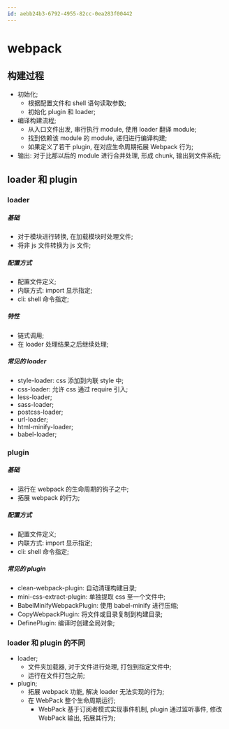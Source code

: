 ```yaml
---
id: aebb24b3-6792-4955-82cc-0ea283f00442
---
```

# webpack

## 构建过程

- 初始化;
  - 根据配置文件和 shell 语句读取参数;
  - 初始化 plugin 和 loader;
- 编译构建流程;
  - 从入口文件出发, 串行执行 module, 使用 loader 翻译 module;
  - 找到依赖该 module 的 module, 递归进行编译构建;
  - 如果定义了若干 plugin, 在对应生命周期拓展 Webpack 行为;
- 输出: 对于比那以后的 module 进行合并处理, 形成 chunk, 输出到文件系统;

## loader 和 plugin

### loader

##### 基础

- 对于模块进行转换, 在加载模块时处理文件;
- 将非 js 文件转换为 js 文件;

##### 配置方式

- 配置文件定义;
- 内联方式: import 显示指定;
- cli: shell 命令指定;

##### 特性

- 链式调用;
- 在 loader 处理结果之后继续处理;

##### 常见的 loader

- style-loader: css 添加到内联 style 中;
- css-loader: 允许 css 通过 require 引入;
- less-loader;
- sass-loader;
- postcss-loader;
- url-loader;
- html-minify-loader;
- babel-loader;

### plugin

##### 基础

- 运行在 webpack 的生命周期的钩子之中;
- 拓展 webpack 的行为;

##### 配置方式

- 配置文件定义;
- 内联方式: import 显示指定;
- cli: shell 命令指定;

##### 常见的 plugin

- clean-webpack-plugin: 自动清理构建目录;
- mini-css-extract-plugin: 单独提取 css 至一个文件中;
- BabelMinifyWebpackPlugin: 使用 babel-minify 进行压缩;
- CopyWebpackPlugin: 将文件或目录复制到构建目录;
- DefinePlugin: 编译时创建全局对象;

### loader 和 plugin 的不同

- loader;
  - 文件夹加载器, 对于文件进行处理, 打包到指定文件中;
  - 运行在文件打包之前;
- plugin;
  - 拓展 webpack 功能, 解决 loader 无法实现的行为;
  - 在 WebPack 整个生命周期运行;
    - WebPack 基于订阅者模式实现事件机制, plugin 通过监听事件, 修改 WebPack 输出, 拓展其行为;
